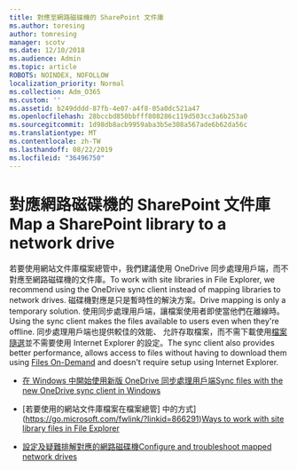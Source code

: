 ```yaml
---
title: 對應至網路磁碟機的 SharePoint 文件庫
ms.author: toresing
author: tomresing
manager: scotv
ms.date: 12/10/2018
ms.audience: Admin
ms.topic: article
ROBOTS: NOINDEX, NOFOLLOW
localization_priority: Normal
ms.collection: Adm_O365
ms.custom: ''
ms.assetid: b249dddd-87fb-4e07-a4f8-05a0dc521a47
ms.openlocfilehash: 28bccbd850bbfff808286c119d503cc3a6b253a0
ms.sourcegitcommit: 1d98db8acb9959aba3b5e308a567ade6b62da56c
ms.translationtype: MT
ms.contentlocale: zh-TW
ms.lasthandoff: 08/22/2019
ms.locfileid: "36496750"
---
```

# <a name="map-a-sharepoint-library-to-a-network-drive"></a><span data-ttu-id="4b92b-102">對應網路磁碟機的 SharePoint 文件庫</span><span class="sxs-lookup"><span data-stu-id="4b92b-102">Map a SharePoint library to a network drive</span></span>

<span data-ttu-id="4b92b-103">若要使用網站文件庫檔案總管中，我們建議使用 OneDrive 同步處理用戶端，而不對應至網路磁碟機的文件庫。</span><span class="sxs-lookup"><span data-stu-id="4b92b-103">To work with site libraries in File Explorer, we recommend using the OneDrive sync client instead of mapping libraries to network drives.</span></span> <span data-ttu-id="4b92b-104">磁碟機對應是只是暫時性的解決方案。</span><span class="sxs-lookup"><span data-stu-id="4b92b-104">Drive mapping is only a temporary solution.</span></span> <span data-ttu-id="4b92b-105">使用同步處理用戶端，讓檔案使用者即使當他們在離線時。</span><span class="sxs-lookup"><span data-stu-id="4b92b-105">Using the sync client makes the files available to users even when they're offline.</span></span> <span data-ttu-id="4b92b-106">同步處理用戶端也提供較佳的效能、 允許存取檔案，而不需下載使用[檔案隨選](https://support.office.com/article/Learn-about-OneDrive-Files-On-Demand-0E6860D3-D9F3-4971-B321-7092438FB38E)並不需要使用 Internet Explorer 的設定。</span><span class="sxs-lookup"><span data-stu-id="4b92b-106">The sync client also provides better performance, allows access to files without having to download them using [Files On-Demand](https://support.office.com/article/Learn-about-OneDrive-Files-On-Demand-0E6860D3-D9F3-4971-B321-7092438FB38E) and doesn't require setup using Internet Explorer.</span></span> 
  
- [<span data-ttu-id="4b92b-107">在 Windows 中開始使用新版 OneDrive 同步處理用戶端</span><span class="sxs-lookup"><span data-stu-id="4b92b-107">Sync files with the new OneDrive sync client in Windows</span></span>](https://go.microsoft.com/fwlink/?linkid=866427)
    
- <span data-ttu-id="4b92b-108">[若要使用的網站文件庫檔案在檔案總管] 中的方式](https://go.microsoft.com/fwlink/?linkid=866291)</span><span class="sxs-lookup"><span data-stu-id="4b92b-108">[Ways to work with site library files in File Explorer](https://go.microsoft.com/fwlink/?linkid=866291)</span></span>
    
- [<span data-ttu-id="4b92b-109">設定及疑難排解對應的網路磁碟機</span><span class="sxs-lookup"><span data-stu-id="4b92b-109">Configure and troubleshoot mapped network drives</span></span>](https://support.microsoft.com/kb/2616712)
    

